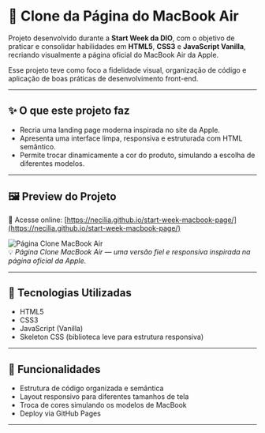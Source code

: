 # 🍎 Clone da Página do MacBook Air 

Projeto desenvolvido durante a **Start Week da DIO**, com o objetivo de praticar e consolidar habilidades em **HTML5**, **CSS3** e **JavaScript Vanilla**, recriando visualmente a página oficial do MacBook Air da Apple.

Esse projeto teve como foco a fidelidade visual, organização de código e aplicação de boas práticas de desenvolvimento front-end.

---

## ✨ O que este projeto faz

- Recria uma landing page moderna inspirada no site da Apple.  
- Apresenta uma interface limpa, responsiva e estruturada com HTML semântico.  
- Permite trocar dinamicamente a cor do produto, simulando a escolha de diferentes modelos.

---

## 🖼️ Preview do Projeto

🔗 Acesse online: [https://necilia.github.io/start-week-macbook-page/](https://necilia.github.io/start-week-macbook-page/)

![Página Clone MacBook Air](./src/assets/images/preview.png)  
💡 *Página Clone MacBook Air — uma versão fiel e responsiva inspirada na página oficial da Apple.*

---

## 🚀 Tecnologias Utilizadas

- HTML5  
- CSS3  
- JavaScript (Vanilla)  
- Skeleton CSS (biblioteca leve para estrutura responsiva)

---

## 🔧 Funcionalidades

- Estrutura de código organizada e semântica  
- Layout responsivo para diferentes tamanhos de tela  
- Troca de cores simulando os modelos de MacBook  
- Deploy via GitHub Pages

---
